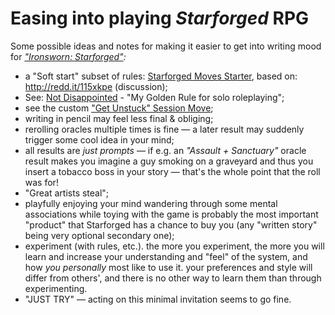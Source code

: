 # Easing into playing *Starforged* RPG

Some possible ideas and notes for making it easier to get into writing mood
for *["Ironsworn: Starforged"](https://www.ironswornrpg.com/product-ironsworn-starforged):* 

 - a "Soft start" subset of rules: [Starforged Moves Starter](https://akavel.itch.io/starforged-moves-starter),
   based on: http://redd.it/115xkpe (discussion);
 - See: [Not Disappointed](solo-nondisappointed) - "My Golden Rule for solo roleplaying";
 - see the custom ["Get Unstuck" Session Move](ironsworn-unstuck);
 - writing in pencil may feel less final & obliging;
 - rerolling oracles multiple times is fine —
   a later result may suddenly trigger some cool idea in your mind;
 - all results are *just prompts* — if e.g. an *"Assault + Sanctuary"*
   oracle result makes you imagine a guy smoking on a graveyard and
   thus you insert a tobacco boss in your story —
   that's the whole point that the roll was for!
 - "Great artists steal";
 - playfully enjoying your mind wandering through some mental associations
   while toying with the game is probably the most important "product"
   that Starforged has a chance to buy you
   (any "written story" being very optional secondary one);
 - experiment (with rules, etc.).
   the more you experiment, the more you will learn
   and increase your understanding and "feel" of the system,
   and how *you personally* most like to use it.
   your preferences and style will differ from others',
   and there is no other way to learn them than through experimenting.
 - "JUST TRY" — acting on this minimal invitation seems to go fine.
